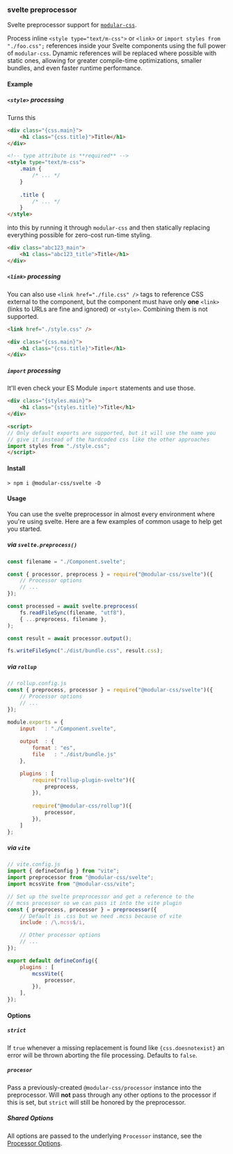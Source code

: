 ### svelte preprocessor

Svelte preprocessor support for [`modular-css`](https://github.com/tivac/modular-css).

Process inline `<style type="text/m-css">` or `<link>` or `import styles from "./foo.css";` references inside your Svelte components using the full power of `modular-css`. Dynamic references will be replaced where possible with static ones, allowing for greater compile-time optimizations, smaller bundles, and even faster runtime performance.

#### Example

##### `<style>` processing

Turns this

```html
<div class="{css.main}">
    <h1 class="{css.title}">Title</h1>
</div>

<!-- type attribute is **required** -->
<style type="text/m-css">
    .main {
        /* ... */
    }
    
    .title {
        /* ... */
    }
</style>
```

into this by running it through `modular-css` and then statically replacing everything possible for zero-cost run-time styling.

```html
<div class="abc123_main">
    <h1 class="abc123_title">Title</h1>
</div>
```

##### `<link>` processing

You can also use `<link href="./file.css" />` tags to reference CSS external to the component, but the component must have only **one** `<link>` (links to URLs are fine and ignored) or `<style>`. Combining them is not supported.

```html
<link href="./style.css" />

<div class="{css.main}">
    <h1 class="{css.title}">Title</h1>
</div>
```

##### `import` processing

It'll even check your ES Module `import` statements and use those.

```html
<div class="{styles.main}">
    <h1 class="{styles.title}">Title</h1>
</div>

<script>
// Only default exports are supported, but it will use the name you
// give it instead of the hardcoded css like the other approaches
import styles from "./style.css";
</script>
```

#### Install

```shell
> npm i @modular-css/svelte -D
```

#### Usage

You can use the svelte preprocessor in almost every environment where you're using svelte. Here are a few examples of common usage to help get you started.

##### via `svelte.preprocess()`

```javascript
const filename = "./Component.svelte";

const { processor, preprocess } = require("@modular-css/svelte")({
    // Processor options
    // ...
});

const processed = await svelte.preprocess(
    fs.readFileSync(filename, "utf8"),
    { ...preprocess, filename },
);

const result = await processor.output();

fs.writeFileSync("./dist/bundle.css", result.css);
```

##### via `rollup`

```javascript
// rollup.config.js
const { preprocess, processor } = require("@modular-css/svelte")({
    // Processor options
    // ...
});

module.exports = {
    input   : "./Component.svelte",
    
    output  : {
        format : "es",
        file   : "./dist/bundle.js"
    },

    plugins : [
        require("rollup-plugin-svelte")({
            preprocess,
        }),
        
        require("@modular-css/rollup")({
            processor,
        }),
    ]
};
```

##### via `vite`

```javascript
// vite.config.js
import { defineConfig } from "vite";
import preprocessor from "@modular-css/svelte";
import mcssVite from "@modular-css/vite";

// Set up the svelte preprocessor and get a reference to the
// mcss processor so we can pass it into the vite plugin
const { preprocess, processor } = preprocessor({
    // Default is .css but we need .mcss because of vite
    include : /\.mcss$/i,

    // Other processor options
    // ...
});

export default defineConfig({
    plugins : [
        mcssVite({
            processor,
        }),
    ],
});
```

#### Options

##### `strict`

If `true` whenever a missing replacement is found like `{css.doesnotexist}` an error will be thrown aborting the file processing. Defaults to `false`.

##### `procesor`

Pass a previously-created `@modular-css/processor` instance into the preprocessor. Will **not** pass through any other options to the processor if this is set, but `strict` will still be honored by the preprocessor.

##### Shared Options

All options are passed to the underlying `Processor` instance, see the [Processor Options](#processor-options).
